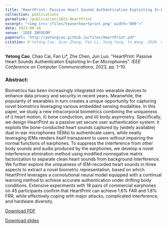 ```yaml
---
title: "HeartPrint: Passive Heart Sounds Authentication Exploiting In-Ear Microphones"
collection: publications
permalink: /publication/2023-HeartPrint
excerpt: "<img src='/files/teaserheartprint.png' width='600'>"
date: 2023-06-16
venue: 'IEEE INFOCOM'
paperurl: 'http://yetongcao.github.io/files/HeartPrint.pdf'
citation: #'Yetong Cao, Qian Zhang, Fan Li, Song Yang, Yu Wang. 2020. &quot;EarAce: Empowering Versatile Acoustic Sensing via Earable Active Noise Cancellation Platform.&quot; <i>Proceedings of the ACM on Interactive, Mobile, Wearable and Ubiquitous Technologies</i>. 7(2), 1-23.'
---
```

**Yetong Cao**, Chao Cai, Fan Li*, Zhe Chen, Jun Luo. "HeartPrint: Passive Heart Sounds Authentication Exploiting In-Ear Microphones". _IEEE Conference on Computer Communications_, 2023, pp. 1-10.


### Abstract:
Biometrics has been increasingly integrated into wearable devices to enhance data privacy and security in recent years. Meanwhile, the popularity of wearables in turn creates a unique opportunity for capturing novel biometrics leveraging various embedded sensing modalities. In this paper, we study a new intracorporal biometrics combining the uniqueness of i) heart motion, ii) bone conduction, and iii) body asymmetry. Specifically, we design HeartPrint as a passive yet secure user authentication system: it exploits the bone-conducted heart sounds captured by (widely available) dual in-ear microphones (IEMs) to authenticate users, while neatly leveraging IEMs renders itself transparent to users without impairing the normal functions of earphones. To suppress the interference from other body sounds and audio produced by the earphones, we develop a novel interference elimination method using modified nonnegative matrix factorization to separate clean heart sounds from background interference. We further explore the uniqueness of IEM-recorded heart sounds in three aspects to extract a novel biometric representation, based on which HeartPrint leverages a convolutional neural model equipped with a continual learning method to achieve accurate authentication under drifting body conditions. Extensive experiments with 18 pairs of commercial earphones on 45 participants confirm that HeartPrint can achieve 1.6% FAR and 1.8% FRR, while effectively coping with major attacks, complicated interference, and hardware diversity.

[<ins>Download PDF</ins>](../files/HeartPrint.pdf) 

[<ins>Download slides</ins>](../files/HeartPrint.pptx)
